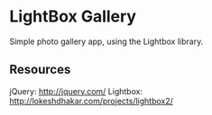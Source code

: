 # LightBox Gallery

Simple photo gallery app, using the Lightbox library.

## Resources

jQuery: http://jquery.com/
Lightbox: http://lokeshdhakar.com/projects/lightbox2/

